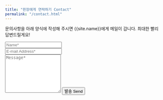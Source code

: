 ```yaml
---
title: "쥔장에게 연락하기 Contact"
permalink: "/contact.html"
---
```


<form action="https://formspree.io/{{site.email}}" method="POST">    
<p class="mb-4">문의사항을 아래 양식에 작성해 주시면 {{site.name}}에게 메일이 갑니다. 최대한 빨리 답변드릴게요!</p>
<div class="form-group row">
<div class="col-md-6">
<input class="form-control" type="text" name="name" placeholder="Name*" required>
</div>
<div class="col-md-6">
<input class="form-control" type="email" name="_replyto" placeholder="E-mail Address*" required>
</div>
</div>
<textarea rows="8" class="form-control mb-3" name="message" placeholder="Message*" required></textarea>    
<input class="btn btn-success" type="submit" value="발송 Send">
</form>

